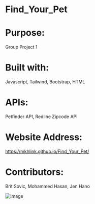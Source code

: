 # Find_Your_Pet
# Purpose:
Group Project 1

# Built with:
Javascript, Tailwind, Bootstrap, HTML

# APIs:
Petfinder API, Redline Zipcode API

# Website Address:
https://mkhlink.github.io/Find_Your_Pet/

# Contributors:
Brit Sovic, Mohammed Hasan, Jen Hano



![image](https://user-images.githubusercontent.com/106995822/190876964-2e44e6ae-18e9-48c8-bd3c-b12b15a53a08.png)

